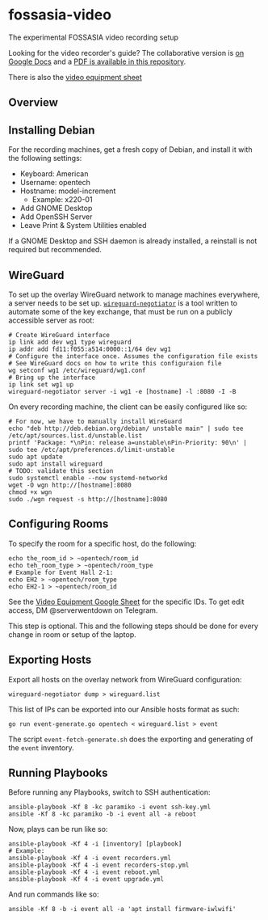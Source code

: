 
# fossasia-video

The experimental FOSSASIA video recording setup

Looking for the video recorder's guide? The collaborative version is [on Google Docs](https://docs.google.com/document/d/1LWKt0kXWGVuPHCLvBBH35frJFtfhQuNIZ7DSS2HNLZI/edit) and a [PDF is available in this repository](cheatsheet.pdf).

There is also the [video equipment sheet](https://docs.google.com/spreadsheets/d/1XLckJRG4ng2NoOfqy-EKca2LJdfC-Z6zfE6Q3FqKoM0/edit)

## Overview

## Installing Debian

For the recording machines, get a fresh copy of Debian, and install it with the following settings:

- Keyboard: American
- Username: opentech
- Hostname: model-increment
  - Example: x220-01
- Add GNOME Desktop
- Add OpenSSH Server
- Leave Print & System Utilities enabled

If a GNOME Desktop and SSH daemon is already installed, a reinstall is not required but recommended. 

## WireGuard

To set up the overlay WireGuard network to manage machines everywhere, a server needs to be set up. [`wireguard-negotiator`](https://github.com/serverwentdown/wireguard-negotiator) is a tool written to automate some of the key exchange, that must be run on a publicly accessible server as root:

```
# Create WireGuard interface
ip link add dev wg1 type wireguard
ip addr add fd11:f055:a514:0000::1/64 dev wg1
# Configure the interface once. Assumes the configuration file exists
# See WireGuard docs on how to write this configuraion file
wg setconf wg1 /etc/wireguard/wg1.conf
# Bring up the interface
ip link set wg1 up
wireguard-negotiator server -i wg1 -e [hostname] -l :8080 -I -B
```

On every recording machine, the client can be easily configured like so:

```
# For now, we have to manually install WireGuard
echo "deb http://deb.debian.org/debian/ unstable main" | sudo tee /etc/apt/sources.list.d/unstable.list
printf 'Package: *\nPin: release a=unstable\nPin-Priority: 90\n' | sudo tee /etc/apt/preferences.d/limit-unstable
sudo apt update
sudo apt install wireguard
# TODO: validate this section
sudo systemctl enable --now systemd-networkd
wget -O wgn http://[hostname]:8080
chmod +x wgn
sudo ./wgn request -s http://[hostname]:8080
```

## Configuring Rooms

To specify the room for a specific host, do the following:

```
echo the_room_id > ~opentech/room_id
echo teh_room_type > ~opentech/room_type
# Example for Event Hall 2-1:
echo EH2 > ~opentech/room_type
echo EH2-1 > ~opentech/room_id
```

See the [Video Equipment Google Sheet](https://docs.google.com/spreadsheets/d/1XLckJRG4ng2NoOfqy-EKca2LJdfC-Z6zfE6Q3FqKoM0/edit?usp=sharing) for the specific IDs. To get edit access, DM @serverwentdown on Telegram. 

This step is optional. This and the following steps should be done for every change in room or setup of the laptop.

## Exporting Hosts

Export all hosts on the overlay network from WireGuard configuration:

```
wireguard-negotiator dump > wireguard.list
```

This list of IPs can be exported into our Ansible hosts format as such:

```
go run event-generate.go opentech < wireguard.list > event
```

The script `event-fetch-generate.sh` does the exporting and generating of the `event` inventory.

## Running Playbooks

Before running any Playbooks, switch to SSH authentication:

```
ansible-playbook -Kf 8 -kc paramiko -i event ssh-key.yml
ansible -Kf 8 -kc paramiko -b -i event all -a reboot
```

Now, plays can be run like so:

```
ansible-playbook -Kf 4 -i [inventory] [playbook]
# Example:
ansible-playbook -Kf 4 -i event recorders.yml
ansible-playbook -Kf 4 -i event recorders-stop.yml
ansible-playbook -Kf 4 -i event reboot.yml
ansible-playbook -Kf 4 -i event upgrade.yml
```

And run commands like so:

```
ansible -Kf 8 -b -i event all -a 'apt install firmware-iwlwifi'
```

